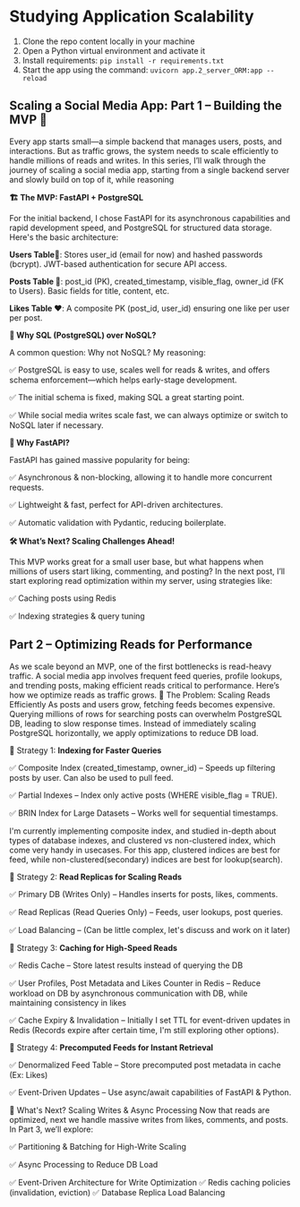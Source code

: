 # Studying Application Scalability

1. Clone the repo content locally in your machine
2. Open a Python virtual environment and activate it
3. Install requirements: `pip install -r requirements.txt`
4. Start the app using the command: `uvicorn app.2_server_ORM:app --reload`

## Scaling a Social Media App: Part 1 – Building the MVP 🚀

Every app starts small—a simple backend that manages users, posts, and interactions. But as traffic grows, the system needs to scale efficiently to handle millions of reads and writes. In this series, I’ll walk through the journey of scaling a social media app, starting from a single backend server and slowly build on top of it, while reasoning

**🏗️ The MVP: FastAPI + PostgreSQL**

For the initial backend, I chose FastAPI for its asynchronous capabilities and rapid development speed, and PostgreSQL for structured data storage. Here's the basic architecture:

**Users Table🧑**: Stores user_id (email for now) and hashed passwords (bcrypt). JWT-based authentication for secure API access.

**Posts Table 📝**: post_id (PK), created_timestamp, visible_flag, owner_id (FK to Users). Basic fields for title, content, etc.

**Likes Table ❤️**: A composite PK (post_id, user_id) ensuring one like per user per post.


**🔹 Why SQL (PostgreSQL) over NoSQL?**

A common question: Why not NoSQL? My reasoning:

 ✅ PostgreSQL is easy to use, scales well for reads & writes, and offers schema enforcement—which helps early-stage development.

 ✅ The initial schema is fixed, making SQL a great starting point.

 ✅ While social media writes scale fast, we can always optimize or switch to NoSQL later if necessary.

**🔹 Why FastAPI?**

FastAPI has gained massive popularity for being:

 ✅ Asynchronous & non-blocking, allowing it to handle more concurrent requests.

 ✅ Lightweight & fast, perfect for API-driven architectures.

 ✅ Automatic validation with Pydantic, reducing boilerplate.

**🛠️ What’s Next? Scaling Challenges Ahead!**

This MVP works great for a small user base, but what happens when millions of users start liking, commenting, and posting? In the next post, I’ll start exploring read optimization within my server, using strategies like:

 ✅ Caching posts using Redis

 ✅ Indexing strategies & query tuning

## Part 2 – Optimizing Reads for Performance
As we scale beyond an MVP, one of the first bottlenecks is read-heavy traffic. A social media app involves frequent feed queries, profile lookups, and trending posts, making efficient reads critical to performance. Here’s how we optimize reads as traffic grows.
🔹 The Problem: Scaling Reads Efficiently
As posts and users grow, fetching feeds becomes expensive. Querying millions of rows for searching posts can overwhelm PostgreSQL DB, leading to slow response times. Instead of immediately scaling PostgreSQL horizontally, we apply optimizations to reduce DB load.

📌 Strategy 1: **Indexing for Faster Queries**

✅ Composite Index (created_timestamp, owner_id) – Speeds up filtering posts by user. Can also be used to pull feed. 

✅ Partial Indexes – Index only active posts (WHERE visible_flag = TRUE). 

✅ BRIN Index for Large Datasets – Works well for sequential timestamps.

I'm currently implementing composite index, and studied in-depth about types of database indexes, and clustered vs non-clustered index, which come very handy in usecases. For this app, clustered indices are best for feed, while non-clustered(secondary) indices are best for lookup(search). 

📌 Strategy 2: **Read Replicas for Scaling Reads**

✅ Primary DB (Writes Only) – Handles inserts for posts, likes, comments. 

✅ Read Replicas (Read Queries Only) – Feeds, user lookups, post queries.

✅ Load Balancing – (Can be little complex, let's discuss and work on it later)

📌 Strategy 3: **Caching for High-Speed Reads**

✅ Redis Cache – Store latest results instead of querying the DB 

✅ User Profiles, Post Metadata and Likes Counter in Redis – Reduce workload on DB by asynchronous communication with DB, while maintaining consistency in likes 

✅ Cache Expiry & Invalidation – Initially I set TTL for event-driven updates in Redis (Records expire after certain time, I'm still exploring other options). 

📌 Strategy 4: **Precomputed Feeds for Instant Retrieval**

✅ Denormalized Feed Table – Store precomputed post metadata in cache (Ex: Likes) 

✅ Event-Driven Updates – Use async/await capabilities of FastAPI & Python.

🚀 What's Next? Scaling Writes & Async Processing
Now that reads are optimized, next we handle massive writes from likes, comments, and posts. In Part 3, we’ll explore:

✅ Partitioning & Batching for High-Write Scaling 

✅ Async Processing to Reduce DB Load 

✅ Event-Driven Architecture for Write Optimization 
✅ Redis caching policies (invalidation, eviction) 
✅ Database Replica Load Balancing
